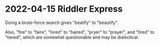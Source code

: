 2022-04-15 Riddler Express
==========================
Doing a brute-force search gives "beatify" to "beautify".

Also, "fire" to "faire", "hired" to "haired", "pryer" to "prayer",
and "tired" to "tiered", which are somewhat questionable and may be
dialectical.
